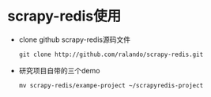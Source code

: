# scrapy-redis使用

- clone github scrapy-redis源码文件

  ```html
  git clone http://github.com/ralando/scrapy-redis.git
  ```

- 研究项目自带的三个demo

  ```html
  mv scrapy-redis/exampe-project ~/scrapyredis-project
  ```

  

